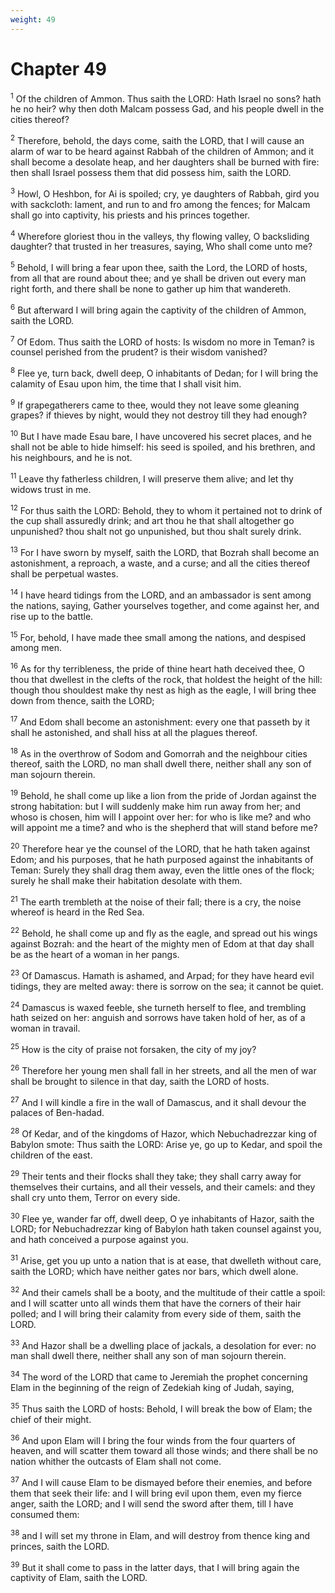 ```yaml
---
weight: 49
---
```


# Chapter 49

<sup>1</sup> Of the children of Ammon. Thus saith the LORD: Hath Israel no sons? hath he no heir? why then doth Malcam possess Gad, and his people dwell in the cities thereof? 

<sup>2</sup> Therefore, behold, the days come, saith the LORD, that I will cause an alarm of war to be heard against Rabbah of the children of Ammon; and it shall become a desolate heap, and her daughters shall be burned with fire: then shall Israel possess them that did possess him, saith the LORD. 

<sup>3</sup> Howl, O Heshbon, for Ai is spoiled; cry, ye daughters of Rabbah, gird you with sackcloth: lament, and run to and fro among the fences; for Malcam shall go into captivity, his priests and his princes together. 

<sup>4</sup> Wherefore gloriest thou in the valleys, thy flowing valley, O backsliding daughter? that trusted in her treasures, saying, Who shall come unto me? 

<sup>5</sup> Behold, I will bring a fear upon thee, saith the Lord, the LORD of hosts, from all that are round about thee; and ye shall be driven out every man right forth, and there shall be none to gather up him that wandereth. 

<sup>6</sup> But afterward I will bring again the captivity of the children of Ammon, saith the LORD. 

<sup>7</sup> Of Edom. Thus saith the LORD of hosts: Is wisdom no more in Teman? is counsel perished from the prudent? is their wisdom vanished? 

<sup>8</sup> Flee ye, turn back, dwell deep, O inhabitants of Dedan; for I will bring the calamity of Esau upon him, the time that I shall visit him. 

<sup>9</sup> If grapegatherers came to thee, would they not leave some gleaning grapes? if thieves by night, would they not destroy till they had enough? 

<sup>10</sup> But I have made Esau bare, I have uncovered his secret places, and he shall not be able to hide himself: his seed is spoiled, and his brethren, and his neighbours, and he is not. 

<sup>11</sup> Leave thy fatherless children, I will preserve them alive; and let thy widows trust in me. 

<sup>12</sup> For thus saith the LORD: Behold, they to whom it pertained not to drink of the cup shall assuredly drink; and art thou he that shall altogether go unpunished? thou shalt not go unpunished, but thou shalt surely drink. 

<sup>13</sup> For I have sworn by myself, saith the LORD, that Bozrah shall become an astonishment, a reproach, a waste, and a curse; and all the cities thereof shall be perpetual wastes. 

<sup>14</sup> I have heard tidings from the LORD, and an ambassador is sent among the nations, saying, Gather yourselves together, and come against her, and rise up to the battle. 

<sup>15</sup> For, behold, I have made thee small among the nations, and despised among men. 

<sup>16</sup> As for thy terribleness, the pride of thine heart hath deceived thee, O thou that dwellest in the clefts of the rock, that holdest the height of the hill: though thou shouldest make thy nest as high as the eagle, I will bring thee down from thence, saith the LORD; 

<sup>17</sup> And Edom shall become an astonishment: every one that passeth by it shall he astonished, and shall hiss at all the plagues thereof. 

<sup>18</sup> As in the overthrow of Sodom and Gomorrah and the neighbour cities thereof, saith the LORD, no man shall dwell there, neither shall any son of man sojourn therein. 

<sup>19</sup> Behold, he shall come up like a lion from the pride of Jordan against the strong habitation: but I will suddenly make him run away from her; and whoso is chosen, him will I appoint over her: for who is like me? and who will appoint me a time? and who is the shepherd that will stand before me? 

<sup>20</sup> Therefore hear ye the counsel of the LORD, that he hath taken against Edom; and his purposes, that he hath purposed against the inhabitants of Teman: Surely they shall drag them away, even the little ones of the flock; surely he shall make their habitation desolate with them. 

<sup>21</sup> The earth trembleth at the noise of their fall; there is a cry, the noise whereof is heard in the Red Sea. 

<sup>22</sup> Behold, he shall come up and fly as the eagle, and spread out his wings against Bozrah: and the heart of the mighty men of Edom at that day shall be as the heart of a woman in her pangs. 

<sup>23</sup> Of Damascus. Hamath is ashamed, and Arpad; for they have heard evil tidings, they are melted away: there is sorrow on the sea; it cannot be quiet. 

<sup>24</sup> Damascus is waxed feeble, she turneth herself to flee, and trembling hath seized on her: anguish and sorrows have taken hold of her, as of a woman in travail. 

<sup>25</sup> How is the city of praise not forsaken, the city of my joy? 

<sup>26</sup> Therefore her young men shall fall in her streets, and all the men of war shall be brought to silence in that day, saith the LORD of hosts. 

<sup>27</sup> And I will kindle a fire in the wall of Damascus, and it shall devour the palaces of Ben-hadad. 

<sup>28</sup> Of Kedar, and of the kingdoms of Hazor, which Nebuchadrezzar king of Babylon smote: Thus saith the LORD: Arise ye, go up to Kedar, and spoil the children of the east. 

<sup>29</sup> Their tents and their flocks shall they take; they shall carry away for themselves their curtains, and all their vessels, and their camels: and they shall cry unto them, Terror on every side. 

<sup>30</sup> Flee ye, wander far off, dwell deep, O ye inhabitants of Hazor, saith the LORD; for Nebuchadrezzar king of Babylon hath taken counsel against you, and hath conceived a purpose against you. 

<sup>31</sup> Arise, get you up unto a nation that is at ease, that dwelleth without care, saith the LORD; which have neither gates nor bars, which dwell alone. 

<sup>32</sup> And their camels shall be a booty, and the multitude of their cattle a spoil: and I will scatter unto all winds them that have the corners of their hair polled; and I will bring their calamity from every side of them, saith the LORD. 

<sup>33</sup> And Hazor shall be a dwelling place of jackals, a desolation for ever: no man shall dwell there, neither shall any son of man sojourn therein. 

<sup>34</sup> The word of the LORD that came to Jeremiah the prophet concerning Elam in the beginning of the reign of Zedekiah king of Judah, saying, 

<sup>35</sup> Thus saith the LORD of hosts: Behold, I will break the bow of Elam; the chief of their might. 

<sup>36</sup> And upon Elam will I bring the four winds from the four quarters of heaven, and will scatter them toward all those winds; and there shall be no nation whither the outcasts of Elam shall not come. 

<sup>37</sup> And I will cause Elam to be dismayed before their enemies, and before them that seek their life: and I will bring evil upon them, even my fierce anger, saith the LORD; and I will send the sword after them, till I have consumed them: 

<sup>38</sup> and I will set my throne in Elam, and will destroy from thence king and princes, saith the LORD. 

<sup>39</sup> But it shall come to pass in the latter days, that I will bring again the captivity of Elam, saith the LORD. 


